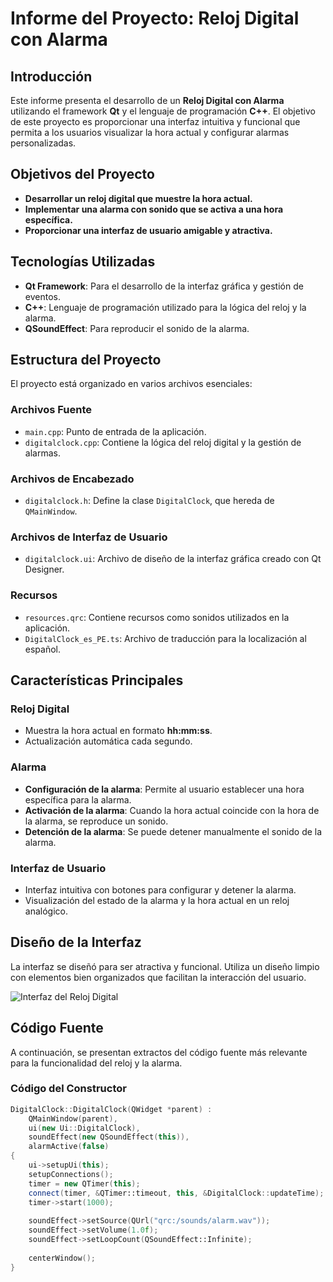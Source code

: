 # Informe del Proyecto: Reloj Digital con Alarma

## Introducción

Este informe presenta el desarrollo de un **Reloj Digital con Alarma** utilizando el framework **Qt** y el lenguaje de programación **C++**. El objetivo de este proyecto es proporcionar una interfaz intuitiva y funcional que permita a los usuarios visualizar la hora actual y configurar alarmas personalizadas.

## Objetivos del Proyecto

- **Desarrollar un reloj digital que muestre la hora actual.**
- **Implementar una alarma con sonido que se activa a una hora específica.**
- **Proporcionar una interfaz de usuario amigable y atractiva.**

## Tecnologías Utilizadas

- **Qt Framework**: Para el desarrollo de la interfaz gráfica y gestión de eventos.
- **C++**: Lenguaje de programación utilizado para la lógica del reloj y la alarma.
- **QSoundEffect**: Para reproducir el sonido de la alarma.

## Estructura del Proyecto

El proyecto está organizado en varios archivos esenciales:

### Archivos Fuente

- `main.cpp`: Punto de entrada de la aplicación.
- `digitalclock.cpp`: Contiene la lógica del reloj digital y la gestión de alarmas.

### Archivos de Encabezado

- `digitalclock.h`: Define la clase `DigitalClock`, que hereda de `QMainWindow`.

### Archivos de Interfaz de Usuario

- `digitalclock.ui`: Archivo de diseño de la interfaz gráfica creado con Qt Designer.

### Recursos

- `resources.qrc`: Contiene recursos como sonidos utilizados en la aplicación.
- `DigitalClock_es_PE.ts`: Archivo de traducción para la localización al español.

## Características Principales

### Reloj Digital

- Muestra la hora actual en formato **hh:mm:ss**.
- Actualización automática cada segundo.

### Alarma

- **Configuración de la alarma**: Permite al usuario establecer una hora específica para la alarma.
- **Activación de la alarma**: Cuando la hora actual coincide con la hora de la alarma, se reproduce un sonido.
- **Detención de la alarma**: Se puede detener manualmente el sonido de la alarma.

### Interfaz de Usuario

- Interfaz intuitiva con botones para configurar y detener la alarma.
- Visualización del estado de la alarma y la hora actual en un reloj analógico.

## Diseño de la Interfaz

La interfaz se diseñó para ser atractiva y funcional. Utiliza un diseño limpio con elementos bien organizados que facilitan la interacción del usuario.

![Interfaz del Reloj Digital](resources/digitalclock_ui.png)

## Código Fuente

A continuación, se presentan extractos del código fuente más relevante para la funcionalidad del reloj y la alarma.

### Código del Constructor

```cpp
DigitalClock::DigitalClock(QWidget *parent) :
    QMainWindow(parent),
    ui(new Ui::DigitalClock),
    soundEffect(new QSoundEffect(this)),
    alarmActive(false)
{
    ui->setupUi(this);
    setupConnections();
    timer = new QTimer(this);
    connect(timer, &QTimer::timeout, this, &DigitalClock::updateTime);
    timer->start(1000);
    
    soundEffect->setSource(QUrl("qrc:/sounds/alarm.wav"));
    soundEffect->setVolume(1.0f);
    soundEffect->setLoopCount(QSoundEffect::Infinite);
    
    centerWindow();
}
